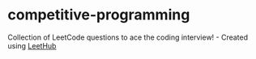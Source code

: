 # competitive-programming
Collection of LeetCode questions to ace the coding interview! - Created using [LeetHub](https://github.com/QasimWani/LeetHub)
